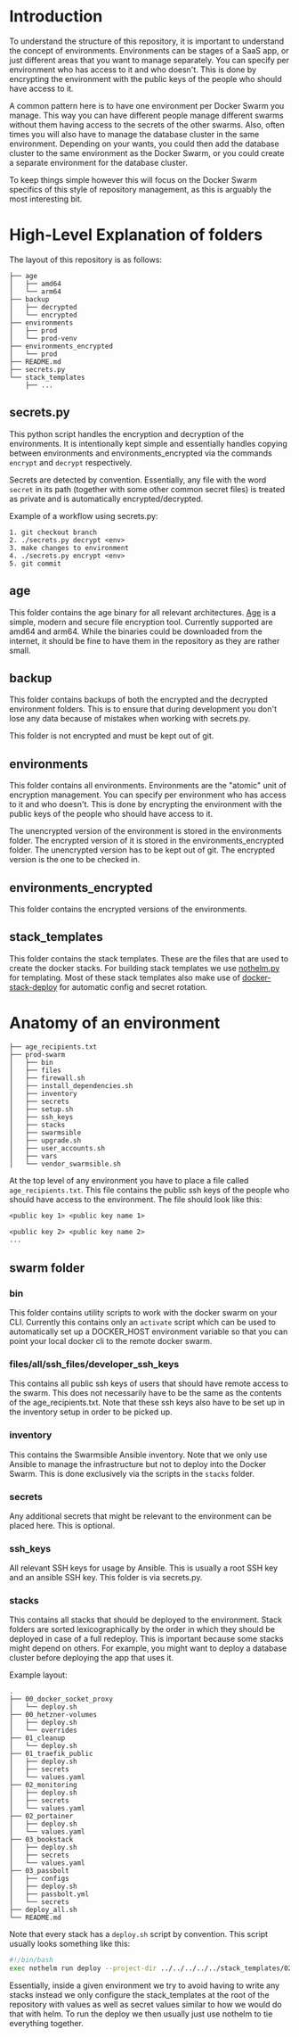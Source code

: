# Introduction 

To understand the structure of this repository, it is important to understand the concept of environments. Environments can be stages of a SaaS app, or just different areas that you want to manage separately. You can specify per environment who has access to it and who doesn't. This is done by encrypting the environment with the public keys of the people who should have access to it.

A common pattern here is to have one environment per Docker Swarm you manage. This way you can have different people manage different swarms without them having access to the secrets of the other swarms. Also, often times you will also have to manage the database cluster in the same environment. Depending on your wants,
you could then add the database cluster to the same environment as the Docker Swarm, or you could create a separate environment for the database cluster.

To keep things simple however this will focus on the Docker Swarm specifics of this style of repository management, as this is arguably the most interesting bit.

# High-Level Explanation of folders

The layout of this repository is as follows:
    
    ├── age
    │   ├── amd64
    │   └── arm64
    ├── backup
    │   ├── decrypted
    │   └── encrypted
    ├── environments
    │   ├── prod
    │   └── prod-venv
    ├── environments_encrypted
    │   └── prod
    ├── README.md
    ├── secrets.py
    └── stack_templates
        ├── ...

## secrets.py

This python script handles the encryption and decryption of the environments. It is intentionally kept simple and essentially handles copying between environments and environments_encrypted via the commands `encrypt` and `decrypt`  respectively.

Secrets are detected by convention. Essentially, any file with the word `secret` in its path (together with some other common secret files) is treated as private and is automatically encrypted/decrypted.

Example of a workflow using secrets.py:

```
1. git checkout branch
2. ./secrets.py decrypt <env>
3. make changes to environment
4. ./secrets.py encrypt <env>
5. git commit
```

## age

This folder contains the age binary for all relevant architectures. [Age](https://github.com/FiloSottile/age) is a simple, modern and secure file encryption tool. Currently supported are amd64 and arm64.
While the binaries could be downloaded from the internet, it should be fine to have them in the repository as they are rather small.

## backup

This folder contains backups of both the encrypted and the decrypted environment folders. This is to ensure that during development you don't lose any data because of mistakes when working with secrets.py.

This folder is not encrypted and must be kept out of git.

## environments

This folder contains all environments. Environments are the "atomic" unit of encryption management. You can specify per environment who has access to it and who doesn't. This is done by encrypting the environment with the public keys of the people who should have access to it.

The unencrypted version of the environment is stored in the environments folder. The encrypted version of it is stored in the environments_encrypted folder. The unencrypted version has to be kept out of git. The encrypted version is the one to be checked in.

## environments_encrypted

This folder contains the encrypted versions of the environments.

## stack_templates

This folder contains the stack templates. These are the files that are used to create the docker stacks. For building stack templates we use [nothelm.py](https://github.com/neuroforgede/nothelm-charts) for templating. Most of these stack templates also make use of [docker-stack-deploy](https://github.com/neuroforgede/docker-stack-deploy) for automatic config and secret rotation.


# Anatomy of an environment

```
├── age_recipients.txt
├── prod-swarm
│   ├── bin
│   ├── files
│   ├── firewall.sh
│   ├── install_dependencies.sh
│   ├── inventory
│   ├── secrets
│   ├── setup.sh
│   ├── ssh_keys
│   ├── stacks
│   ├── swarmsible
│   ├── upgrade.sh
│   ├── user_accounts.sh
│   ├── vars
│   └── vendor_swarmsible.sh
```

At the top level of any environment you have to place a file called `age_recipients.txt`. This file contains the public ssh keys of the people who should have access to the environment. The file should look like this:

```txt
<public key 1> <public key name 1>

<public key 2> <public key name 2>
...
```

## swarm folder

### bin

This folder contains utility scripts to work with the docker swarm on your CLI. Currently this contains only an `activate` script which can be used to automatically set up a DOCKER_HOST environment variable so that you can point your local docker cli to the remote docker swarm.

### files/all/ssh_files/developer_ssh_keys

This contains all public ssh keys of users that should have remote access to the swarm. This does not necessarily have to be the same as the contents of the age_recipients.txt. Note that these ssh keys also have to be set up in the inventory setup in order to be picked up.

### inventory

This contains the Swarmsible Ansible inventory. Note that we only use Ansible to manage the infrastructure but
not to deploy into the Docker Swarm. This is done exclusively via the scripts in the `stacks` folder.

### secrets

Any additional secrets that might be relevant to the environment can be placed here. This is optional.

### ssh_keys

All relevant SSH keys for usage by Ansible. This is usually a root SSH key and an ansible SSH key. This folder is via secrets.py.

### stacks

This contains all stacks that should be deployed to the environment. Stack folders are sorted lexicographically by the order in which they should be deployed in case of a full redeploy. This is important because some stacks might depend on others. For example, you might want to deploy a database cluster before deploying the app that uses it.

Example layout:

```
.
├── 00_docker_socket_proxy
│   └── deploy.sh
├── 00_hetzner-volumes
│   ├── deploy.sh
│   └── overrides
├── 01_cleanup
│   └── deploy.sh
├── 01_traefik_public
│   ├── deploy.sh
│   ├── secrets
│   └── values.yaml
├── 02_monitoring
│   ├── deploy.sh
│   ├── secrets
│   └── values.yaml
├── 02_portainer
│   ├── deploy.sh
│   └── values.yaml
├── 03_bookstack
│   ├── deploy.sh
│   ├── secrets
│   └── values.yaml
├── 03_passbolt
│   ├── configs
│   ├── deploy.sh
│   ├── passbolt.yml
│   └── secrets
├── deploy_all.sh
└── README.md
```

Note that every stack has a `deploy.sh` script by convention. This script usually looks something like this:

```bash
#!/bin/bash
exec nothelm run deploy --project-dir ../../../../../stack_templates/02_monitoring -f values.yaml -f secrets/secret_values.yaml
```

Essentially, inside a given environment we try to avoid having to write any stacks instead we only configure the stack_templates at the root of the repository with values as well as secret values similar to how we would do that with helm. To run the deploy we then usually just use nothelm to tie everything together.

